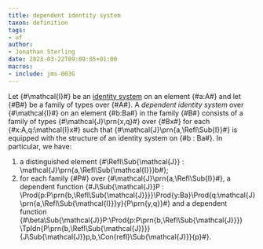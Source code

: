 ```yaml
---
title: dependent identity system
taxon: definition
tags: 
- uf
author:
- Jonathan Sterling
date: 2023-03-22T09:09:05+01:00
macros:
- include: jms-003G
---
```


Let {#\mathcal{I}#} be an [identity system](jms-004J) on an element {#a:A#} and let {#B#} be a family of types over {#A#}. A *dependent identity system* over {#\mathcal{I}#} on an element {#b:Ba#} in the family {#B#} consists of a family of types {#\mathcal{J}\prn{x,q}#} over {#Bx#} for each {#x:A,q:\mathcal{I}x#} such that {#\mathcal{J}\prn{a,\Refl\Sub{I}}#} is equipped with the structure of an identity system on {#b : Ba#}. In particular, we have:

1. a distinguished element {#\Refl\Sub{\mathcal{J}} : \mathcal{J}\prn{a,\Refl\Sub{\mathcal{I}}}b#};
2. for each family {#P#} over {#\mathcal{J}\prn{a,\Refl\Sub{I}}#}, a dependent function {#J\Sub{\mathcal{J}}P : \Prod{p:P\prn{b,\Refl\Sub{\mathcal{J}}}}\Prod{y:Ba}\Prod{q:\mathcal{J}\prn{a,\Refl\Sub{\mathcal{I}}}y}{P\prn{y,q}}#} and a dependent function {#\beta\Sub{\mathcal{J}}P:\Prod{p:P\prn{b,\Refl\Sub{\mathcal{J}}}} \TpIdn{P\prn{b,\Refl\Sub{\mathcal{J}}}}{J\Sub{\mathcal{J}}p\,b\,\Con{refl}\Sub{\mathcal{J}}}{p}#}.
